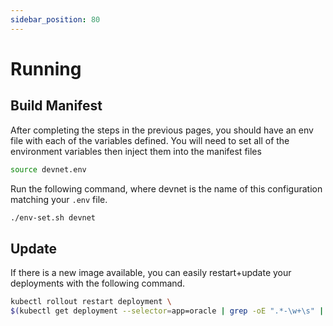 ```yaml
---
sidebar_position: 80
---
```


# Running

## Build Manifest

After completing the steps in the previous pages, you should have an env file with each of the variables defined. You will need to set all of the environment variables then inject them into the manifest files

```bash
source devnet.env
```

Run the following command, where devnet is the name of this configuration matching your `.env` file.

```bash
./env-set.sh devnet
```

## Update

If there is a new image available, you can easily restart+update your deployments with the following command.

```bash
kubectl rollout restart deployment \
$(kubectl get deployment --selector=app=oracle | grep -oE ".*-\w+\s" | tail +2)
```
